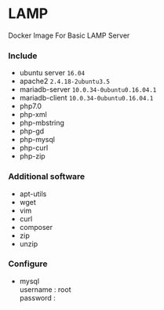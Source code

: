 # LAMP
Docker Image For Basic LAMP Server
### Include ###
- ubuntu server `16.04`
- apache2 `2.4.18-2ubuntu3.5`
- mariadb-server `10.0.34-0ubuntu0.16.04.1`
- mariadb-client `10.0.34-0ubuntu0.16.04.1`
- php7.0
- php-xml
- php-mbstring
- php-gd
- php-mysql
- php-curl
- php-zip
### Additional software ###
- apt-utils
- wget 
- vim
- curl
- composer
- zip
- unzip
### Configure ###
- mysql \
  username : root \
  password : 
